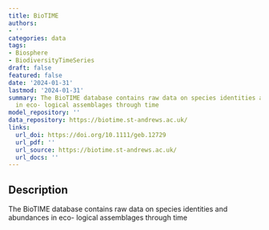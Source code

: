 ```yaml
---
title: BioTIME
authors:
- ''
categories: data
tags:
- Biosphere
- BiodiversityTimeSeries
draft: false
featured: false
date: '2024-01-31'
lastmod: '2024-01-31'
summary: The BioTIME database contains raw data on species identities and abundances
  in eco- logical assemblages through time
model_repository: ''
data_repository: https://biotime.st-andrews.ac.uk/
links:
  url_doi: https://doi.org/10.1111/geb.12729
  url_pdf: ''
  url_source: https://biotime.st-andrews.ac.uk/
  url_docs: ''
---
```


## Description

The BioTIME database contains raw data on species identities and abundances in eco- logical assemblages through time

